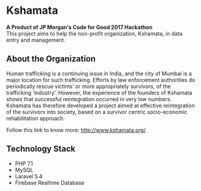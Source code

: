 # Kshamata
**A Product of JP Morgan's Code for Good 2017 Hackathon**  
This project aims to help the non-profit organization, Kshamata, in data entry and management.

## About the Organization
Human trafficking is a continuing issue in India, and the city of Mumbai is a major location for such trafficking. Efforts by law enforcement authorities do periodically rescue victims’ or more appropriately survivors, of the trafficking ‘industry’. However, the experience of the founders of Kshamata shows that successful reintegration occurred in very low numbers. Kshamata has therefore developed a project aimed at effective reintegration of the survivors into society, based on a survivor centric socio-economic rehabilitation approach.

Follow this link to know more: http://www.kshamata.org/

## Technology Stack
* PHP 7.1
* MySQL
* Laravel 5.4
* Firebase Realtime Database
